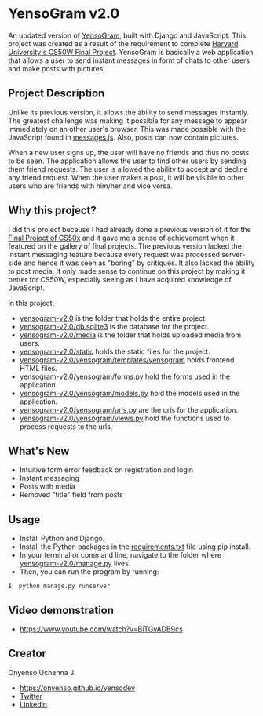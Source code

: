 # YensoGram v2.0

An updated version of <a href="https://github.com/Onyenso/YensoGram" target="blank">YensoGram</a>, built with Django and JavaScript. This project was created as a result of the requirement to complete [Harvard University's CS50W Final Project](https://cs50.harvard.edu/web/2020/projects/final/capstone/). YensoGram is basically a web application that allows a user to send instant messages in form of chats to other users and make posts with pictures.

## Project Description

Unilke its previous version, it allows the ability to send messages instantly. The greatest challenge was making it possible for any message to appear immediately on an other user's browser. This was made possible with the JavaScript found in <a href="https://github.com/Onyenso/YensoGram-v2.0/blob/main/yensogram-v2.0/yensogram/static/yensogram/messages.js">messages.js</a>. Also, posts can now contain pictures.

When a new user signs up, the user will have no friends and thus no posts to be seen. The application allows the user to find other users by sending them friend requests. The user is allowed the ability to accept and decline any friend request. When the user makes a post, it will be visible to other users who are friends with him/her and vice versa.

## Why this project?
I did this project because I had already done a previous version of it for the [Final Project of CS50x](https://cs50.harvard.edu/x/2020/project/) and it gave me a sense of achievement when it featured on the gallery of final projects. The previous version lacked the instant messaging feature because every request was processed server-side and hence it was seen as "boring" by critiques. It also lacked the ability to post media. It only made sense to continue on this project by making it better for CS50W, especially seeing as I have acquired knowledge of JavaScript.

In this project,

- [yensogram-v2.0](https://github.com/Onyenso/YensoGram-v2.0/tree/main/yensogram-v2.0) is the folder that holds the entire project.
- [yensogram-v2.0/db.sqlite3](https://github.com/Onyenso/YensoGram-v2.0/blob/main/yensogram-v2.0/db.sqlite3) is the database for the project.
- [yensogram-v2.0/media](https://github.com/Onyenso/YensoGram-v2.0/blob/main/yensogram-v2.0/media) is the folder that holds uploaded media from users.
- [yensogram-v2.0/static](https://github.com/Onyenso/YensoGram-v2.0/blob/main/yensogram-v2.0/static) holds the static files for the project.
- [yensogram-v2.0/yensogram/templates/yensogram](https://github.com/Onyenso/YensoGram-v2.0/tree/main/yensogram-v2.0/yensogram/templates/yensogram) holds frontend HTML files.
- [yensogram-v2.0/yensogram/forms.py](https://github.com/Onyenso/YensoGram-v2.0/blob/main/yensogram-v2.0/yensogram/forms.py) hold the forms used in the application.
- [yensogram-v2.0/yensogram/models.py](https://github.com/Onyenso/YensoGram-v2.0/blob/main/yensogram-v2.0/yensogram/models.py) hold the models used in the application.
- [yensogram-v2.0/yensogram/urls.py](https://github.com/Onyenso/YensoGram-v2.0/blob/main/yensogram-v2.0/yensogram/urls.py) are the urls for the application.
- [yensogram-v2.0/yensogram/views.py](https://github.com/Onyenso/YensoGram-v2.0/blob/main/yensogram-v2.0/yensogram/views.py) hold the functions used to process requests to the urls.

## What's New
- Intuitive form error feedback on registration and login
- Instant messaging
- Posts with media
- Removed "title" field from posts

## Usage

- Install Python and Django.
- Install the Python packages in the [requirements.txt](https://github.com/Onyenso/YensoGram-v2.0/blob/main/yensogram-v2.0/requirements.txt) file using pip install.
- In your terminal or command line, navigate to the folder where [yensogram-v2.0/manage.py](https://github.com/Onyenso/YensoGram-v2.0/blob/main/yensogram-v2.0/manage.py) lives.
- Then, you can run the program by running:
```
$  python manage.py runserver
```
## Video demonstration
- https://www.youtube.com/watch?v=BiTGvADB9cs

## Creator

Onyenso Uchenna J.

- https://onyenso.github.io/yensodev
- [Twitter](https://twitter.com/Yensodev)
- [Linkedin](https://linkedin.com/in/onyenso)
